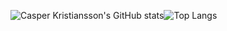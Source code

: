 ![Casper Kristiansson's GitHub stats](https://github-readme-stats.vercel.app/api?username=CasperKristiansson&hide=prs,issues,contribs&count_private=true&show_icons=true&theme=midnight-purple)![Top Langs](https://github-readme-stats.vercel.app/api/top-langs/?username=CasperKristiansson&layout=compact&theme=midnight-purple)
